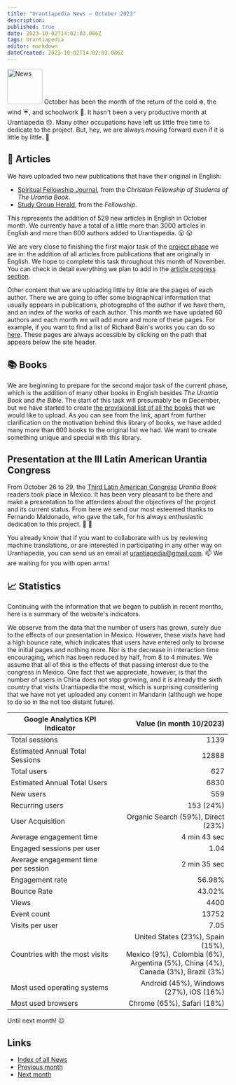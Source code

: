 ```yaml
---
title: "Urantiapedia News — October 2023"
description:
published: true
date: 2023-10-02T14:02:03.086Z
tags: Urantiapedia
editor: markdown
dateCreated: 2023-10-02T14:02:03.086Z
---
```


<img src="/_assets/svg/icon-news.svg" alt="News" style="width: 80px;"> October has been the month of the return of the cold :snowflake:, the wind :umbrella:, and schoolwork :school_satchel:. It hasn't been a very productive month at Urantiapedia :disappointed:. Many other occupations have left us little free time to dedicate to the project. But, hey, we are always moving forward even if it is little by little. :walking:

## :page_with_curl: Articles

We have uploaded two new publications that have their original in English:
- [Spiritual Fellowship Journal](/en/index/articles_spiritual_fellowship_journal), from the _Christian Fellowship of Students of The Urantia Book_.
- [Study Group Herald](/en/index/articles_study_group_herald), from the _Fellowship_.

This represents the addition of 529 new articles in English in October month. We currently have a total of a little more than 3000 articles in English and more than 600 authors added to Urantiapedia. :open_mouth: :open_mouth:

We are very close to finishing the first major task of the [project phase](/en/help/phases#milestone-ii-books-articles-study-aids-schemas-and-indexes) we are in: the addition of all articles from publications that are originally in English. We hope to complete this task throughout this month of November. You can check in detail everything we plan to add in the [article progress section](/en/help/status#articles-progress-detailed).

Other content that we are uploading little by little are the pages of each author. There we are going to offer some biographical information that usually appears in publications, photographs of the author if we have them, and an index of the works of each author. This month we have updated 60 authors and each month we will add more and more of these pages. For example, if you want to find a list of Richard Bain's works you can do so [here](/en/article/Dick_Bain). These pages are always accessible by clicking on the path that appears below the site header.

## :books: Books

We are beginning to prepare for the second major task of the current phase, which is the addition of many other books in English besides _The Urantia Book_ and _the Bible_. The start of this task will presumably be in December, but we have started to create [the provisional list of all the books](/en/book) that we would like to upload. As you can see from the link, apart from further clarification on the motivation behind this library of books, we have added many more than 600 books to the original list we had. We want to create something unique and special with this library.

## Presentation at the III Latin American Urantia Congress

From October 26 to 29, the [Third Latin American Congress](https://www.facebook.com/photo/?fbid=850310040218609&set=pb.100057188631296.-2207520000&locale=es_LA) _Urantia Book_ readers took place in Mexico. It has been very pleasant to be there and make a presentation to the attendees about the objectives of the project and its current status. From here we send our most esteemed thanks to Fernando Maldonado, who gave the talk, for his always enthusiastic dedication to this project. :clap: :clap:

You already know that if you want to collaborate with us by reviewing machine translations, or are interested in participating in any other way on Urantiapedia, you can send us an email at urantiapedia@gmail.com. :mailbox: We are waiting for you with open arms!

## :chart_with_upwards_trend: Statistics

Continuing with the information that we began to publish in recent months, here is a summary of the website's indicators.

We observe from the data that the number of users has grown, surely due to the effects of our presentation in Mexico. However, these visits have had a high bounce rate, which indicates that users have entered only to browse the initial pages and nothing more. Nor is the decrease in interaction time encouraging, which has been reduced by half, from 8 to 4 minutes. We assume that all of this is the effects of that passing interest due to the congress in Mexico. One fact that we appreciate, however, is that the number of users in China does not stop growing, and it is already the sixth country that visits Urantiapedia the most, which is surprising considering that we have not yet uploaded any content in Mandarin (although we hope to do so in the not too distant future).

Google Analytics KPI Indicator | Value (in month 10/2023) 
--- | ---: 
Total sessions | 1139 
Estimated Annual Total Sessions | 12888 
Total users | 627 
Estimated Annual Total Users | 6830 
New users | 559 
Recurring users | 153 (24%)
User Acquisition | Organic Search (59%), Direct (23%)
Average engagement time | 4 min 43 sec
Engaged sessions per user | 1.04
Average engagement time per session | 2 min 35 sec
Engagement rate | 56.98%
Bounce Rate | 43.02%
Views | 4400
Event count | 13752
Visits per user | 7.05
Countries with the most visits | United States (23%), Spain (15%), <br>Mexico (9%), Colombia (6%), <br>Argentina (5%), China (4%), <br>Canada (3%), Brazil (3%)
Most used operating systems | Android (45%), Windows (27%), iOS (16%)
Most used browsers | Chrome (65%), Safari (18%)

Until next month! :wink:

## Links

- [Index of all News](/en/news)
- [Previous month](/en/news/2023/09)
- [Next month](/en/news/2023/11)